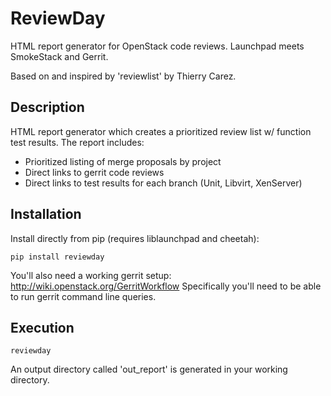 # ReviewDay

HTML report generator for OpenStack code reviews. Launchpad meets SmokeStack and Gerrit.

Based on and inspired by 'reviewlist' by Thierry Carez.

## Description

HTML report generator which creates a prioritized review list w/ function test results. The report includes:

* Prioritized listing of merge proposals by project
* Direct links to gerrit code reviews
* Direct links to test results for each branch (Unit, Libvirt, XenServer)

## Installation

Install directly from pip (requires liblaunchpad and cheetah):

	pip install reviewday

You'll also need a working gerrit setup: http://wiki.openstack.org/GerritWorkflow
Specifically you'll need to be able to run gerrit command line queries.

## Execution

	reviewday

An output directory called 'out_report' is generated in your working directory.
